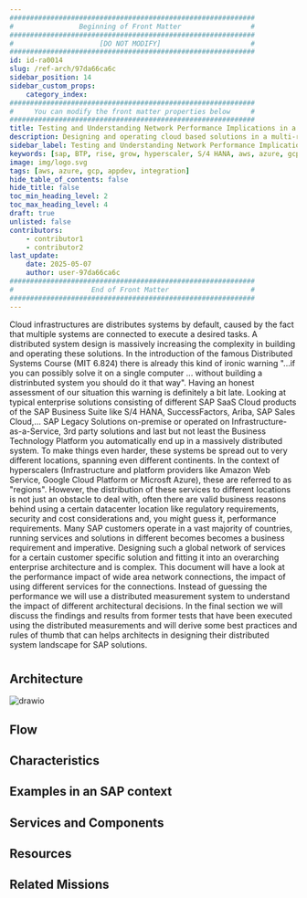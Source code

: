 ```yaml
---
############################################################
#                Beginning of Front Matter                 #
############################################################
#                     [DO NOT MODIFY]                      #
############################################################
id: id-ra0014
slug: /ref-arch/97da66ca6c
sidebar_position: 14
sidebar_custom_props:
    category_index:
############################################################
#     You can modify the front matter properties below     #
############################################################
title: Testing and Understanding Network Performance Implications in a Multi-Regional Solution Setup
description: Designing and operating cloud based solutions in a multi-regional setup are technically advanced tasks. The solution and application design, usage of different network providers and last but not least the geographical placement of services have an impact on the overall performance.
sidebar_label: Testing and Understanding Network Performance Implications in a Multi Regional Solution Setup
keywords: [sap, BTP, rise, grow, hyperscaler, S/4 HANA, aws, azure, gcp, odata, privatelink, wan, internet]
image: img/logo.svg
tags: [aws, azure, gcp, appdev, integration]
hide_table_of_contents: false
hide_title: false
toc_min_heading_level: 2
toc_max_heading_level: 4
draft: true
unlisted: false
contributors:
    - contributor1
    - contributor2
last_update:
    date: 2025-05-07
    author: user-97da66ca6c
############################################################
#                   End of Front Matter                    #
############################################################
---
```


<!-- Add the 'why?' for this architecture. Why do we have it? What is its purpose -->

Cloud infrastructures are distributes systems by default, caused by the fact that multiple systems are connected to execute a desired tasks. A distributed system design is massively increasing the complexity in building and operating these solutions. In the introduction of the famous Distributed Systems Course (MIT 6.824) there is already this kind of ironic warning "...if you can possibly solve it on a single computer ... without building a distrinbuted system you should do it that way". Having an honest assessment of our situation this warning is definitely a bit late. Looking at typical enterprise solutions consisting of different SAP SaaS Cloud products of the SAP Business Suite like S/4 HANA, SuccessFactors, Ariba, SAP Sales Cloud,... SAP Legacy Solutions on-premise or operated on Infrastructure-as-a-Service, 3rd party solutions and last but not least the Business Technology Platform you automatically end up in a massively distributed system. To make things even harder, these systems be spread out to very different locations, spanning even different continents. 
In the context of hyperscalers (Infrastructure and platform providers like Amazon Web Service, Google Cloud Platform or Microsft Azure), these are referred to as "regions".
However, the distribution of these services to different locations is not just an obstacle to deal with, often there are valid business reasons behind using a certain datacenter location like regulatory requirements, security and cost considerations and, you might guess it, performance requirements. Many SAP customers operate in a vast majority of countries, running services and solutions in different becomes becomes a business requirement and imperative.
Designing such a global network of services for a certain customer specific solution and fitting it into an overarching enterprise architecture and is complex. This document will have a look at the performance impact of wide area network connections, the impact of using different services for the connections. Instead of guessing the performance we will use a distributed measurement system to understand the impact of different architectural decisions. In the final section we will discuss the findings and results from former tests that have been executed using the distributed measurements and will derive some best practices and rules of thumb that can helps architects in designing their distributed system landscape for SAP solutions.

# 

## Architecture

<!-- The drawio "image" should appear right after the Solution Diagram SVG image -->
<!-- Note: [PLACEHOLDER] Please update the drawio with your architecture's drawio  -->

![drawio](drawio/template.drawio)

## Flow

<!-- Add your flow content here -->

## Characteristics

<!-- Add your characteristics content here -->

## Examples in an SAP context

<!-- Add your SAP context examples here -->

## Services and Components

<!-- Add your services and components here -->

## Resources

<!-- Add your resources here -->

## Related Missions

<!-- Add related missions here -->
